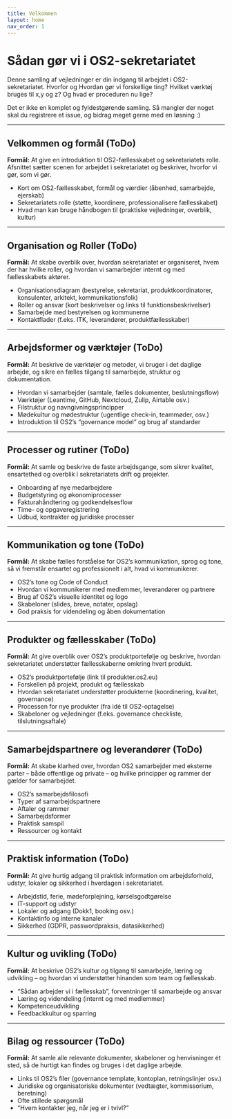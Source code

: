 ```yaml
---
title: Velkommen
layout: home
nav_order: 1
---
```


# Sådan gør vi i OS2-sekretariatet

Denne samling af vejledninger er din indgang til arbejdet i OS2-sekretariatet. Hvorfor og Hvordan gør vi forskellige ting? Hvilket værktøj bruges til x,y og z? Og hvad er proceduren nu lige?

Det er ikke en komplet og fyldestgørende samling. Så mangler der noget skal du registrere et issue, og bidrag meget gerne med en løsning :)

---

## Velkommen og formål (ToDo)

**Formål:** At give en introduktion til OS2-fællesskabet og sekretariatets rolle. Afsnittet sætter scenen for arbejdet i sekretariatet og beskriver, hvorfor vi gør, som vi gør.

- Kort om OS2-fællesskabet, formål og værdier (åbenhed, samarbejde, ejerskab)
- Sekretariatets rolle (støtte, koordinere, professionalisere fællesskabet)
- Hvad man kan bruge håndbogen til (praktiske vejledninger, overblik, kultur)

---

## Organisation og Roller (ToDo)

**Formål:** At skabe overblik over, hvordan sekretariatet er organiseret, hvem der har hvilke roller, og hvordan vi samarbejder internt og med fællesskabets aktører.

- Organisationsdiagram (bestyrelse, sekretariat, produktkoordinatorer, konsulenter, arkitekt, kommunikationsfolk)
- Roller og ansvar (kort beskrivelser og links til funktionsbeskrivelser)
- Samarbejde med bestyrelsen og kommunerne
- Kontaktflader (f.eks. ITK, leverandører, produktfællesskaber)

---

## Arbejdsformer og værktøjer (ToDo)

**Formål:** At beskrive de værktøjer og metoder, vi bruger i det daglige arbejde, og sikre en fælles tilgang til samarbejde, struktur og dokumentation.

- Hvordan vi samarbejder (samtale, fælles dokumenter, beslutningsflow)
- Værktøjer (Leantime, GitHub, Nextcloud, Zulip, Airtable osv.)
- Filstruktur og navngivningsprincipper
- Mødekultur og mødestruktur (ugentlige check-in, teammøder, osv.)
- Introduktion til OS2’s “governance model” og brug af standarder

---

## Processer og rutiner (ToDo)

**Formål:** At samle og beskrive de faste arbejdsgange, som sikrer kvalitet, ensartethed og overblik i sekretariatets drift og projekter.

- Onboarding af nye medarbejdere
- Budgetstyring og økonomiprocesser
- Fakturahåndtering og godkendelsesflow
- Time- og opgaveregistrering
- Udbud, kontrakter og juridiske processer

---

## Kommunikation og tone (ToDo)

**Formål:** At skabe fælles forståelse for OS2’s kommunikation, sprog og tone, så vi fremstår ensartet og professionelt i alt, hvad vi kommunikerer.

- OS2’s tone og Code of Conduct
- Hvordan vi kommunikerer med medlemmer, leverandører og partnere
- Brug af OS2’s visuelle identitet og logo
- Skabeloner (slides, breve, notater, opslag)
- God praksis for videndeling og åben dokumentation

---

## Produkter og fællesskaber (ToDo)

**Formål:** At give overblik over OS2’s produktportefølje og beskrive, hvordan sekretariatet understøtter fællesskaberne omkring hvert produkt.

- OS2’s produktportefølje (link til produkter.os2.eu)
- Forskellen på projekt, produkt og fællesskab
- Hvordan sekretariatet understøtter produkterne (koordinering, kvalitet, governance)
- Processen for nye produkter (fra idé til OS2-optagelse)
- Skabeloner og vejledninger (f.eks. governance checkliste, tilslutningsaftale)

---

## Samarbejdspartnere og leverandører (ToDo)

**Formål:** At skabe klarhed over, hvordan OS2 samarbejder med eksterne parter – både offentlige og private – og hvilke principper og rammer der gælder for samarbejdet.

- OS2’s samarbejdsfilosofi  
- Typer af samarbejdspartnere  
- Aftaler og rammer  
- Samarbejdsformer  
- Praktisk samspil  
- Ressourcer og kontakt

---

## Praktisk information (ToDo)

**Formål:** At give hurtig adgang til praktisk information om arbejdsforhold, udstyr, lokaler og sikkerhed i hverdagen i sekretariatet.

- Arbejdstid, ferie, mødeforplejning, kørselsgodtgørelse
- IT-support og udstyr
- Lokaler og adgang (Dokk1, booking osv.)
- Kontaktinfo og interne kanaler
- Sikkerhed (GDPR, passwordpraksis, datasikkerhed)

---

## Kultur og uvikling (ToDo)

**Formål:** At beskrive OS2’s kultur og tilgang til samarbejde, læring og udvikling – og hvordan vi understøtter hinanden som team og fællesskab.

- “Sådan arbejder vi i fællesskab”, forventninger til samarbejde og ansvar
- Læring og videndeling (internt og med medlemmer)
- Kompetenceudvikling
- Feedbackkultur og sparring

---

## Bilag og ressourcer (ToDo)

**Formål:** At samle alle relevante dokumenter, skabeloner og henvisninger ét sted, så de hurtigt kan findes og bruges i det daglige arbejde.

- Links til OS2’s filer (governance template, kontoplan, retningslinjer osv.)
- Juridiske og organisatoriske dokumenter (vedtægter, kommissorium, beretning)
- Ofte stillede spørgsmål
- “Hvem kontakter jeg, når jeg er i tvivl?”

